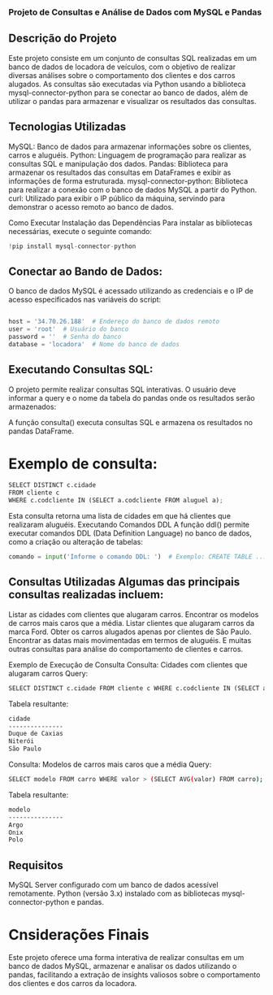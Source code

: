 ### Projeto de Consultas e Análise de Dados com MySQL e Pandas

## Descrição do Projeto

Este projeto consiste em um conjunto de consultas SQL realizadas em um banco de dados de locadora de veículos, com o objetivo de realizar diversas análises sobre o comportamento dos clientes e dos carros alugados. As consultas são executadas via Python usando a biblioteca mysql-connector-python para se conectar ao banco de dados, além de utilizar o pandas para armazenar e visualizar os resultados das consultas.

## Tecnologias Utilizadas

MySQL: Banco de dados para armazenar informações sobre os clientes, carros e aluguéis.
Python: Linguagem de programação para realizar as consultas SQL e manipulação dos dados.
Pandas: Biblioteca para armazenar os resultados das consultas em DataFrames e exibir as informações de forma estruturada.
mysql-connector-python: Biblioteca para realizar a conexão com o banco de dados MySQL a partir do Python.
curl: Utilizado para exibir o IP público da máquina, servindo para demonstrar o acesso remoto ao banco de dados.

Como Executar
Instalação das Dependências Para instalar as bibliotecas necessárias, execute o seguinte comando:

```python
!pip install mysql-connector-python
```

## Conectar ao Bando de Dados:

O banco de dados MySQL é acessado utilizando as credenciais e o IP de acesso especificados nas variáveis do script:

```python

host = '34.70.26.188'  # Endereço do banco de dados remoto
user = 'root'  # Usuário do banco
password = ''  # Senha do banco
database = 'locadora'  # Nome do banco de dados
```

## Executando Consultas SQL:

 O projeto permite realizar consultas SQL interativas. O usuário deve informar a query e o nome da tabela do pandas onde os resultados serão armazenados:

A função consulta() executa consultas SQL e armazena os resultados no pandas DataFrame.

# Exemplo de consulta:

```python
SELECT DISTINCT c.cidade
FROM cliente c
WHERE c.codcliente IN (SELECT a.codcliente FROM aluguel a);
```

Esta consulta retorna uma lista de cidades em que há clientes que realizaram aluguéis.
Executando Comandos DDL A função ddl() permite executar comandos DDL (Data Definition Language) no banco de dados, como a criação ou alteração de tabelas:

```python
comando = input('Informe o comando DDL: ')  # Exemplo: CREATE TABLE ...
```

## Consultas Utilizadas Algumas das principais consultas realizadas incluem:

Listar as cidades com clientes que alugaram carros.
Encontrar os modelos de carros mais caros que a média.
Listar clientes que alugaram carros da marca Ford.
Obter os carros alugados apenas por clientes de São Paulo.
Encontrar as datas mais movimentadas em termos de aluguéis.
E muitas outras consultas para análise do comportamento de clientes e carros.

Exemplo de Execução de Consulta
Consulta: Cidades com clientes que alugaram carros Query:

```python
SELECT DISTINCT c.cidade FROM cliente c WHERE c.codcliente IN (SELECT a.codcliente FROM aluguel a);
```

Tabela resultante:

```bash
cidade
---------------
Duque de Caxias
Niterói
São Paulo
```

Consulta: Modelos de carros mais caros que a média Query:


```bash
SELECT modelo FROM carro WHERE valor > (SELECT AVG(valor) FROM carro);
```

Tabela resultante:

```bash
modelo
---------------
Argo
Onix
Polo
```

## Requisitos

MySQL Server configurado com um banco de dados acessível remotamente.
Python (versão 3.x) instalado com as bibliotecas mysql-connector-python e pandas.

# Cnsiderações Finais

Este projeto oferece uma forma interativa de realizar consultas em um banco de dados MySQL, armazenar e analisar os dados utilizando o pandas, facilitando a extração de insights valiosos sobre o comportamento dos clientes e dos carros da locadora.